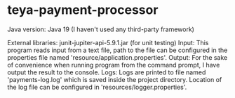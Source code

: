 # teya-payment-processor
Java version:  Java 19 (I haven't used any third-party framework)

External libraries: junit-jupiter-api-5.9.1.jar (for unit testing)
Input: This program reads input from a text file, path to the file can be configured in the properties file named 'resource/application.properties'.
Output: For the sake of convenience when running program from the command prompt, I have output the result to the console.
Logs: Logs are printed to file named 'payments-log.log' which is saved inside the project directory. Location of the log file can be configured in 'resources/logger.properties'.
